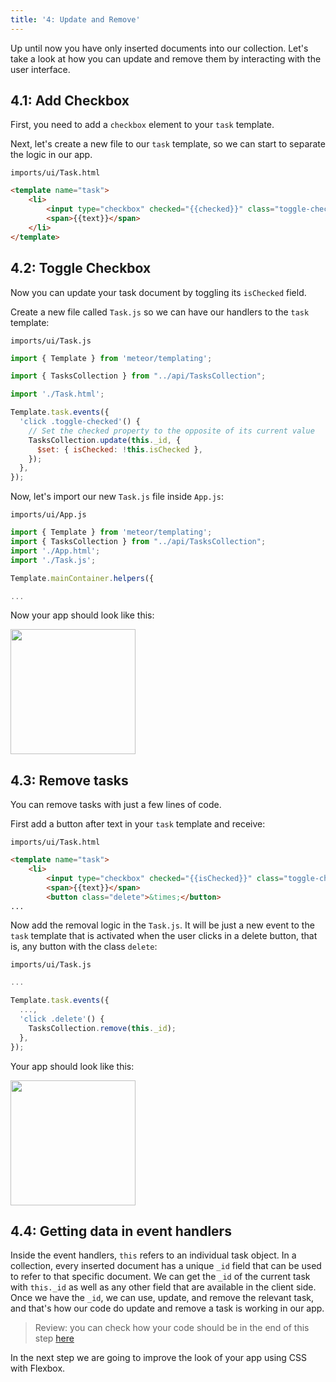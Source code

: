 ```yaml
---
title: '4: Update and Remove'
---
```


Up until now you have only inserted documents into our collection. Let's take a look at how you can update and remove them by interacting with the user interface.

## 4.1: Add Checkbox

First, you need to add a `checkbox` element to your `task` template.

Next, let's create a new file to our `task` template, so we can start to separate the logic in our app.

`imports/ui/Task.html`

```html
<template name="task">
    <li>
        <input type="checkbox" checked="{{checked}}" class="toggle-checked" />
        <span>{{text}}</span>
    </li>
</template>
```

## 4.2: Toggle Checkbox

Now you can update your task document by toggling its `isChecked` field.

Create a new file called `Task.js` so we can have our handlers to the `task` template: 

`imports/ui/Task.js`

```js
import { Template } from 'meteor/templating';

import { TasksCollection } from "../api/TasksCollection";

import './Task.html';

Template.task.events({
  'click .toggle-checked'() {
    // Set the checked property to the opposite of its current value
    TasksCollection.update(this._id, {
      $set: { isChecked: !this.isChecked },
    });
  },
});
```

Now, let's import our new `Task.js` file inside `App.js`:

`imports/ui/App.js`

```js
import { Template } from 'meteor/templating';
import { TasksCollection } from "../api/TasksCollection";
import './App.html';
import './Task.js';

Template.mainContainer.helpers({

...
```

Now your app should look like this:

<img width="200px" src="/simple-todos/assets/step04-checkbox.png"/>

## 4.3: Remove tasks

You can remove tasks with just a few lines of code.

First add a button after text in your `task` template and receive:

`imports/ui/Task.html`

```html
<template name="task">
    <li>
        <input type="checkbox" checked="{{isChecked}}" class="toggle-checked" />
        <span>{{text}}</span>
        <button class="delete">&times;</button>
...
```

Now add the removal logic in the `Task.js`. It will be just a new event to the `task` template that is activated when the user clicks in a delete button, that is, any button with the class `delete`:

`imports/ui/Task.js`

```js
...

Template.task.events({
  ...,
  'click .delete'() {
    TasksCollection.remove(this._id);
  },
});
```

Your app should look like this:

<img width="200px" src="/simple-todos/assets/step04-delete-button.png"/>

## 4.4: Getting data in event handlers

Inside the event handlers, `this` refers to an individual task object. In a collection, every inserted document has a unique `_id` field that can be used to refer to that specific document. We can get the `_id` of the current task with `this._id` as well as any other field that are available in the client side. Once we have the `_id`, we can use, update, and remove the relevant task, and that's how our code do update and remove a task is working in our app.

> Review: you can check how your code should be in the end of this step [here](https://github.com/meteor/blaze-tutorial/tree/master/src/simple-todos/step04) 

In the next step we are going to improve the look of your app using CSS with Flexbox.
